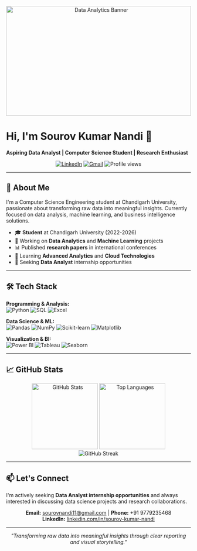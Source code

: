 <div align="center">
  <img src="https://i.imgur.com/your-banner-image.jpg" alt="Data Analytics Banner" width="100%" height="300px" style="object-fit: cover;"/>
</div>

# Hi, I'm Sourov Kumar Nandi 👋

**Aspiring Data Analyst | Computer Science Student | Research Enthusiast**

<div align="center">
  <a href="https://linkedin.com/in/sourov-kumar-nandi"><img src="https://img.shields.io/badge/LinkedIn-0077B5?style=for-the-badge&logo=linkedin&logoColor=white" alt="LinkedIn"/></a>
  <a href="mailto:sourovnandi11@gmail.com"><img src="https://img.shields.io/badge/Gmail-D14836?style=for-the-badge&logo=gmail&logoColor=white" alt="Gmail"/></a>
  <img src="https://komarev.com/ghpvc/?username=Sourov2002t&color=blue&style=for-the-badge" alt="Profile views" />
</div>

---

## 🚀 About Me

I'm a Computer Science Engineering student at Chandigarh University, passionate about transforming raw data into meaningful insights. Currently focused on data analysis, machine learning, and business intelligence solutions.

- 🎓 **Student** at Chandigarh University (2022-2026)
- 🔭 Working on **Data Analytics** and **Machine Learning** projects
- 📊 Published **research papers** in international conferences
- 🌱 Learning **Advanced Analytics** and **Cloud Technologies**
- 💼 Seeking **Data Analyst** internship opportunities

---

## 🛠️ Tech Stack

**Programming & Analysis:**
<br>
![Python](https://img.shields.io/badge/Python-3776AB?style=for-the-badge&logo=python&logoColor=white)
![SQL](https://img.shields.io/badge/SQL-4479A1?style=for-the-badge&logo=mysql&logoColor=white)
![Excel](https://img.shields.io/badge/Microsoft_Excel-217346?style=for-the-badge&logo=microsoft-excel&logoColor=white)

**Data Science & ML:**
<br>
![Pandas](https://img.shields.io/badge/Pandas-150458?style=for-the-badge&logo=pandas&logoColor=white)
![NumPy](https://img.shields.io/badge/NumPy-013243?style=for-the-badge&logo=numpy&logoColor=white)
![Scikit-learn](https://img.shields.io/badge/Scikit--learn-F7931E?style=for-the-badge&logo=scikit-learn&logoColor=white)
![Matplotlib](https://img.shields.io/badge/Matplotlib-11557c?style=for-the-badge)

**Visualization & BI:**
<br>
![Power BI](https://img.shields.io/badge/Power%20BI-F2C811?style=for-the-badge&logo=powerbi&logoColor=black)
![Tableau](https://img.shields.io/badge/Tableau-E97627?style=for-the-badge&logo=tableau&logoColor=white)
![Seaborn](https://img.shields.io/badge/Seaborn-4c72b0?style=for-the-badge)

---

## 📈 GitHub Stats

<div align="center">
  <img src="https://github-readme-stats.vercel.app/api?username=Sourov2002t&show_icons=true&theme=tokyonight&count_private=true" alt="GitHub Stats" height="180em"/>
  <img src="https://github-readme-stats.vercel.app/api/top-langs/?username=Sourov2002t&theme=tokyonight&layout=compact&langs_count=6" alt="Top Languages" height="180em"/>
</div>

<div align="center">
  <img src="https://github-readme-streak-stats.herokuapp.com/?user=Sourov2002t&theme=tokyonight" alt="GitHub Streak"/>
</div>

---

## 📫 Let's Connect

I'm actively seeking **Data Analyst internship opportunities** and always interested in discussing data science projects and research collaborations.

<div align="center">
  
**Email:** sourovnandi11@gmail.com | **Phone:** +91 9779235468
<br>
**LinkedIn:** [linkedin.com/in/sourov-kumar-nandi](https://linkedin.com/in/sourov-kumar-nandi)

</div>

---

<div align="center">
  <i>"Transforming raw data into meaningful insights through clear reporting and visual storytelling."</i>
</div>
